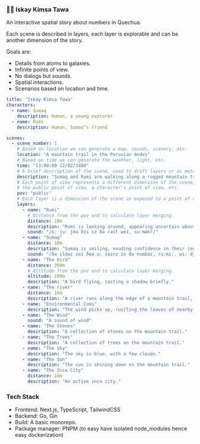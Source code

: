 ### 🖐🏽 Iskay Kimsa Tawa

An interactive spatial story about numbers in Quechua.

Each scene is described in layers, each layer is explorable and can be another dimension of the story.

Goals are:

- Details from atoms to galaxies.
- Infinite points of view.
- No dialogs but sounds.
- Spatial interactions.
- Scenarios based on location and time.

```yaml
title: "Iskay Kimsa Tawa"
characters:
  - name: Sumaq
    description: Human, a young explorer
  - name: Rumi
    description: Human, Sumaq’s friend

scenes:
  - scene_number: 1
    # Based on location we can generate a map, sounds, scenery, etc.
    location: "A mountain trail in the Peruvian Andes"
    # Based on time we can generate the weather, light, etc.
    time: "13:00:00 12/02/1480"
    # A brief description of the scene, used to draft layers or as meta data.
    description: "Sumaq and Rumi are walking along a rugged mountain trail. The sun is shining, and the path ahead is narrow and filled with stones."
    # Each point of view represents a different dimension of the scene, it can be
    # the public point of view, a character's point of view, etc.
    pov: "public"
    # Each layer is a dimension of the scene as exposed to a point of view.
    layers:
      - name: "Rumi"
        # Distance from the pov and to calculate layer merging.
        distance: 10m
        description: "Rumi is looking around, appearing uncertain about their path."
        sound: "/ɑː juː ʃʊə ðɪs ɪz ðə raɪt weɪ, suːmæk?/"
      - name: "Sumaq"
        distance: 10m
        description: "Sumaq is smiling, exuding confidence in their journey."
        sound: "/ðə ɛldəz seɪ ðeə ɑː saɪnz ɪn ðə nʌmbəz, ruːmiː. wiː dʒʌst hæv tuː lʊk keəfʊli./"
      - name: "The bird"
        distance: 200m
        # Altitude from the pov and to calculate layer merging.
        altitude: 100m
        description: "A bird flying, casting a shadow briefly."
      - name: "The river"
        distance: 1km
        description: "A river runs along the edge of a mountain trail, its sound barely audible."
      - name: "Environmental Cues"
        description: "The wind picks up, rustling the leaves of nearby trees."
      - name: "The Wind"
        sound: "A sound of wind"
      - name: "The Stones"
        description: "A collection of stones on the mountain trail."
      - name: "The Trees"
        description: "A collection of trees on the mountain trail."
      - name: "The Sky"
        description: "The sky is blue, with a few clouds."
      - name: "The Sun"
        description: "The sun is shining down on the mountain trail."
      - name: "The Inca City"
        distance: 1km
        description: "An active inca city."
```

### Tech Stack

- Frontend: Next.js, TypeScript, TailwindCSS
- Backend: Go, Gin
- Build: A basic monorepo.
- Package manager: PNPM (to easy have isolated node_modules hence easy dockerization)
